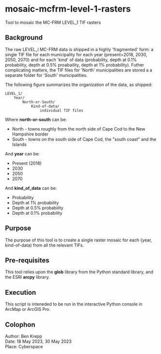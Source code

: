 # mosaic-mcfrm-level-1-rasters
Tool to mosaic the MC-FRM LEVEL_1 TIF rasters

## Background
The raw LEVEL_l MC-FRM data is shipped in a highly 'fragmented' form:
a single TIF file for each municipality for each year (present=2018,
2030, 2050, 2070) and for each 'kind' of data (probability, 
depth at 0.1% probability, depth at 0.5% proabaility, depth at 1% probability).
Futher complicating matters, the TIF files for 'North' municipalities are 
stored a a separate folder for 'South' municipalities.

The following figure summarizes the organization of the data, as shipped:

```
LEVEL_1/
	Year/
		North-or-South/
			Kind-of-data/
				individual TIF files
```

Where __north-or-south__ can be:
* North - towns roughly from the north side of Cape Cod to the New Hampshire border
* South - towns on the south side of Cape Cod, the "south coast" and the Islands

And __year__ can be:
* Present (2018)
* 2030
* 2050
* 2070

And __kind\_of\_data__ can be:
* Probability
* Depth at 1% probability
* Depth at 0.5% probability
* Depth at 0.1% probability

## Purpose
The purpose of this tool is to create a single raster mosaic for 
each {year, kind-of-data) from all the relevant TIFs.

## Pre-requisites
This tool relies upon the __glob__ library from the Python standard library,
and the ESRI __arcpy__ library.

## Execution
This script is inteneded to be run in the interactive Python console
in ArcMap or ArcGIS Pro. 

## Colophon
Author: Ben Krepp  
Date: 18 May 2023, 30 May 2023  
Place: Cyberspace
